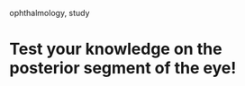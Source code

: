 <span class="tinypinkspace">ophthalmology, study</span>

# Test your knowledge on the posterior segment of the eye!
